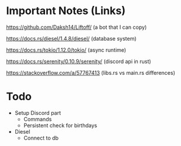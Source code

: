 # Important Notes (Links)

https://github.com/Daksh14/Liftoff/ (a bot that I can copy)

https://docs.rs/diesel/1.4.8/diesel/ (database system)

https://docs.rs/tokio/1.12.0/tokio/ (async runtime)

https://docs.rs/serenity/0.10.9/serenity/ (discord api in rust)

https://stackoverflow.com/a/57767413 (libs.rs vs main.rs differences)

# Todo

* Setup Discord part
  * Commands
  * Persistent check for birthdays
* Diesel
  * Connect to db
